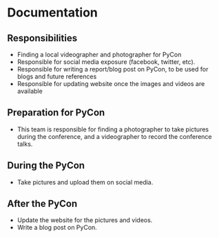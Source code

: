 # Documentation

## Responsibilities

- Finding a local videographer and photographer for PyCon
- Responsible for social media exposure (facebook, twitter, etc).
- Responsible for writing a report/blog post on PyCon, to be used for blogs and future references
- Responsible for updating website once the images and videos are available

## Preparation for PyCon
- This team is responsible for finding a photographer to take pictures during the conference, and a videographer to record the conference talks.

## During the PyCon
- Take pictures and upload them on social media.

## After the PyCon
- Update the website for the pictures and videos.
- Write a blog post on PyCon.

